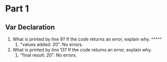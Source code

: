 # Part 1
## Var Declaration

1.  What is printed by line 9? If the code returns an error, explain why. ^^^^^
    1. "values added: 20". No errors.
2. What is printed by line 13? If the code returns an error, explain why.
    1. "final result: 20". No errors.
